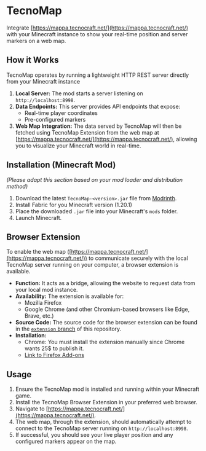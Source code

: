 # TecnoMap

Integrate [https://mappa.tecnocraft.net/](https://mappa.tecnocraft.net/) with your Minecraft instance to show your real-time position and server markers on a web map.

## How it Works

TecnoMap operates by running a lightweight HTTP REST server directly from your Minecraft instance

1.  **Local Server:** The mod starts a server listening on `http://localhost:8998`.
2.  **Data Endpoints:** This server provides API endpoints that expose:
    * Real-time player coordinates
    * Pre-configured markers
3.  **Web Map Integration:** The data served by TecnoMap will then be fetched using TecnoMap Extension from the web map at [https://mappa.tecnocraft.net/](https://mappa.tecnocraft.net/), allowing you to visualize your Minecraft world in real-time.

## Installation (Minecraft Mod)

*(Please adapt this section based on your mod loader and distribution method)*

1.  Download the latest `TecnoMap-<version>.jar` file from [Modrinth](https://modrinth.com/mod/tecnomap).
2.  Install Fabric for you Minecraft version (1.20.1)
3.  Place the downloaded `.jar` file into your Minecraft's `mods` folder.
4.  Launch Minecraft.

## Browser Extension

To enable the web map ([https://mappa.tecnocraft.net/](https://mappa.tecnocraft.net/)) to communicate securely with the local TecnoMap server running on your computer, a browser extension is available.

* **Function:** It acts as a bridge, allowing the website to request data from your local mod instance.
* **Availability:** The extension is available for:
    * Mozilla Firefox
    * Google Chrome (and other Chromium-based browsers like Edge, Brave, etc.)
* **Source Code:** The source code for the browser extension can be found in the [`extension` branch](https://github.com/ReLoia/TecnoMap/tree/extension) of this repository.
* **Installation:**
    * Chrome: You must install the extension manually since Chrome wants 25$ to publish it.
    * [Link to Firefox Add-ons](https://addons.mozilla.org/en-US/firefox/addon/tecnomap-extension/)

## Usage

1.  Ensure the TecnoMap mod is installed and running within your Minecraft game.
2.  Install the TecnoMap Browser Extension in your preferred web browser.
3.  Navigate to [https://mappa.tecnocraft.net/](https://mappa.tecnocraft.net/).
4.  The web map, through the extension, should automatically attempt to connect to the TecnoMap server running on `http://localhost:8998`.
5.  If successful, you should see your live player position and any configured markers appear on the map.
